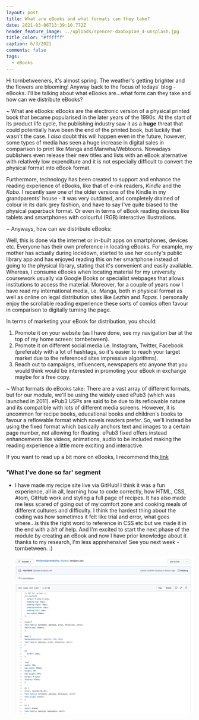 ```yaml
---
layout: post
title: What are eBooks and what formats can they take?
date: 2021-03-06T13:39:10.772Z
header_feature_image: ../uploads/spencer-dxobxpia9_4-unsplash.jpg
title_color: "#ffffff"
caption: 6/3/2021
comments: false
tags:
  - eBooks
---
```

Hi tornbetweeners, it's almost spring. The weather's getting brighter and the flowers are blooming! Anyway back to the focus of todays' blog - eBooks. I'll be talking about what eBooks are...what form can they take and how can we distribute eBooks? 

~ What are eBooks: eBooks are the electronic version of a physical printed book that became popularised in the later years of the 1990s. At the start of its product life cycle, the publishing industry saw it as a **huge** threat that could potentially have been the end of the printed book, but luckily that wasn't the case. I *also* doubt this will happen even in the future, however, some types of media has seen a huge increase in digital sales in comparison to print like Manga and Manwha/Webtoons. Nowadays publishers even release their new titles and lists with an eBook alternative with relatively low expenditure and it is not especially difficult to convert the physical format into eBook format. 

Furthermore, technology has been created to support and enhance the reading experience of eBooks, like that of e-ink readers, *Kindle* and the *Kobo*. I recently saw one of the older versions of the Kindle in my grandparents' house - it was very outdated, and completely drained of colour in its dark grey fashion, and have to say I've quite biased to the physical paperback format. Or even in terms of eBook reading devices like tablets and smartphones with colourful (RGB) interactive illustrations.

~ Anyways, how can we distribute eBooks:

Well, this is done via the internet or in-built apps on smartphones, devices etc. Everyone has their own preference in locating eBooks. For example, my mother has actually during lockdown, started to use her county's public library app and has enjoyed reading this on her smartphone instead of going to the physical library, stating that it's convenient and easily available. Whereas, I consume eBooks when locating material for my university coursework usually via Google Books or specialist webpages that allows institutions to access the material. Moreover, for a couple of years now I have read my international media, i.e. Manga, both in physical format as well as online on legal distribution sites like *Lezhin* and *Tapas*. I personally enjoy the scrollable reading experience these sorts of comics often favour in comparison to digitally turning the page.  

In terms of marketing your eBook for distribution, you should:

1. Promote it on your website (as I have done, see my navigation bar at the top of my home screen: tornbetween).
2. Promote it on different social media i.e. Instagram, Twitter, Facebook (preferably with a lot of hashtags, so it's easier to reach your target market due to the referenced sites impressive algorithms).
3. Reach out to campaigns, influencers, newspapers etc anyone that you would think would be interested in promoting your eBook in exchange maybe for a free copy. 

~ What formats do eBooks take: There are a vast array of different formats, but for our module, we'll be using the widely used ePub3 (which was launched in 2011). ePub3 USPs are said to be due to its reflowable nature and its compatible with lots of different media screens. However, it is uncommon for recipe books, educational books and children's books to favour a reflowable format which novels readers prefer. So, we'll instead be using the fixed format which basically anchors text and images to a certain page number, not allowing for floating. ePub3 fixed offers instead enhancements like videos, animations, audio to be included making the reading experience a little more exciting and interactive.

If you want to read up a bit more on eBooks, I recommend this[ link](<https://learn.g2.com/what-is-an-ebook#:~:text=epub),to%20read%20on%20small%20devices.>)

### 'What I've done so far' segment

* I have made my recipe site live via GitHub! I think it was a fun experience, all in all, learning how to code correctly, how HTML, CSS, Atom, GitHub work and styling a full page of recipes. It has also made me less scared of going out of my comfort zone and cooking meals of different cultures and difficulty. I think the hardest thing about the coding was how sometimes it felt like trial and error, what goes where...is this the right word to reference in CSS etc but we made it in the end with a *bit* of help. And I'm excited to start the next phase of the module by creating an eBook and now I have prior knowledge about it thanks to my research, I'm less apprehensive! See you next week - tornbetween.  :)

  ![A screenshot of the allrecipes page on tornbetween's GitHub recipe.CSS](../uploads/github.jpg "A screenshot of the allrecipes page on tornbetween's GitHub recipe.CSS")